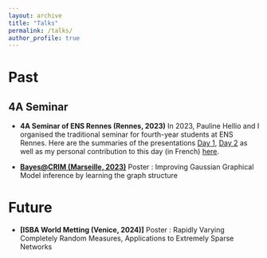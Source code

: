 ```yaml
---
layout: archive
title: "Talks"
permalink: /talks/
author_profile: true
---
```


# Past 

## 4A Seminar 

- **4A Seminar of ENS Rennes (Rennes, 2023)** In 2023, Pauline Hellio and I organised the traditional seminar for fourth-year students at ENS Rennes. Here are the summaries of the presentations [Day 1](/files/pdf/Journee4A.pdf), [Day 2](/files/pdf/Journee4A2.pdf) as well as my personal contribution to this day (in French) [here](/files/pdf/LGN.pdf).

- **[Bayes@CRIM (Marseille, 2023)](https://bayesatcirm.github.io/2023/)** Poster : Improving Gaussian Graphical Model inference by learning the graph structure

# Future 

- **[ISBA World Metting (Venice, 2024)]** Poster : Rapidly Varying Completely Random Measures, Applications to Extremely Sparse Networks